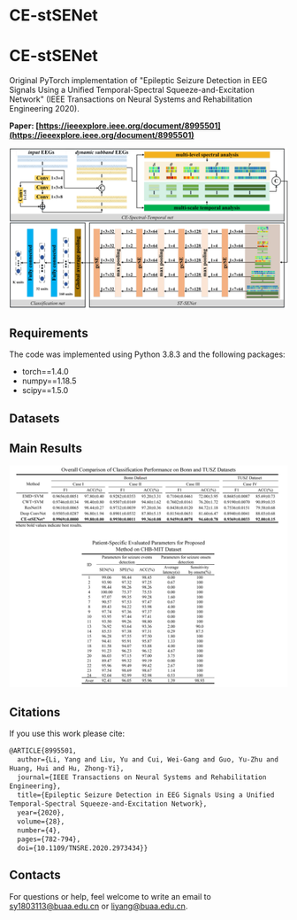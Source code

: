 # CE-stSENet
# CE-stSENet
Original PyTorch implementation of "Epileptic Seizure Detection in EEG Signals Using a Unified Temporal-Spectral Squeeze-and-Excitation Network" (IEEE Transactions on Neural Systems and Rehabilitation Engineering 2020).

**Paper: [https://ieeexplore.ieee.org/document/8995501](https://ieeexplore.ieee.org/document/8995501)**

![CE-stSENet](https://raw.githubusercontent.com/YuLiu-web/CE-stSENet/main/Figures/CE-stSENet.png)

## Requirements
The code was implemented using Python 3.8.3 and the following packages:
- torch==1.4.0
- numpy==1.18.5
- scipy==1.5.0

## Datasets

## Main Results

![results](https://raw.githubusercontent.com/YuLiu-web/CE-stSENet/main/Figures/results.jpg)

## Citations
If you use this work please cite:
```
@ARTICLE{8995501,
  author={Li, Yang and Liu, Yu and Cui, Wei-Gang and Guo, Yu-Zhu and Huang, Hui and Hu, Zhong-Yi},
  journal={IEEE Transactions on Neural Systems and Rehabilitation Engineering}, 
  title={Epileptic Seizure Detection in EEG Signals Using a Unified Temporal-Spectral Squeeze-and-Excitation Network}, 
  year={2020},
  volume={28},
  number={4},
  pages={782-794},
  doi={10.1109/TNSRE.2020.2973434}}
```
## Contacts
For questions or help, feel welcome to write an email to [sy1803113@buaa.edu.cn](sy1803113@buaa.edu.cn) or [liyang@buaa.edu.cn](liyang@buaa.edu.cn).
